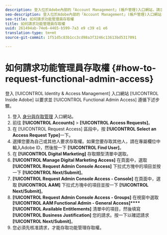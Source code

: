 ```yaml
---
description: 登入位於Adobe內部的「Account Management」(帳戶管理)入口網站，請求「Functional Admin Access」(功能管理存取)並遵循以下步驟。
seo-description: 登入位於Adobe內部的「Account Management」(帳戶管理)入口網站，請求「Functional Admin Access」(功能管理存取)並遵循以下步驟。
seo-title: 如何請求功能管理員存取權
title: 如何請求功能管理員存取權
uuid: 261494ab-74e6-4465-b599-7a3 e9 c39 e1 e6
translation-type: tm+mt
source-git-commit: 1f51d5c83b1cc3cd98a3f3246c13613bd5317091

---
```



# 如何請求功能管理員存取權 {#how-to-request-functional-admin-access}

登入 [!UICONTROL Identity & Access Management] 入口網站 [!UICONTROL Inside Adobe] 以要求並 [!UICONTROL Functional Admin Access] 遵循下述步驟。

<!-- request-functional-admin-access.xml -->

1. 登入 [身分與存取管理](https://iam.corp.adobe.com) 入口網站。
2. 前往 **[!UICONTROL Accounts]** &gt; **[!UICONTROL Access Requests]**。
3. 在 [!UICONTROL Request Access] 區段中，按 **[!UICONTROL Select an Access Request Type]**&#x200B;一下。
4. 選擇您要為自己或其他人要求存取權。如果您要存取其他人，請在專屬欄位中輸入Adobe ID，然後按一下 **[!UICONTROL Find User]**。
5. 在 **[!UICONTROL Digital Marketing]** 存取類型清單中選取。
6. **[!UICONTROL Manage Digital Marketing Access]** 在頁面中，選取 **[!UICONTROL Request Admin Console Access]** 下拉式方塊中的項目並按一下 **[!UICONTROL Next/Submit]**。
7. **[!UICONTROL Request Admin Console Access - Console]** 在頁面中，選取 **[!UICONTROL AAM]** 下拉式方塊中的項目並按一下 **[!UICONTROL Next/Submit]**。
8. **[!UICONTROL Request Admin Console Access - Groups]** 在視窗中選取 **[!UICONTROL AAM Functional Admin - General Access]****[!UICONTROL Available Entitlements]** 清單中的項目，然後填寫 **[!UICONTROL Business Justification]** 您的請求。按一下以確認請求 **[!UICONTROL Next/Submit]**。
9. 您必須先核准請求，才能存取功能管理存取權。